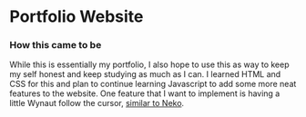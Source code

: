 # Portfolio Website

### How this came to be

While this is essentially my portfolio, I also hope to use this as way to keep my self honest and keep studying as much as I can. I learned HTML and CSS for this and plan to continue learning Javascript to add some more neat features to the website. One feature that I want to implement is having a little Wynaut follow the cursor, [similar to Neko](https://en.wikipedia.org/wiki/Neko_(software)). 

